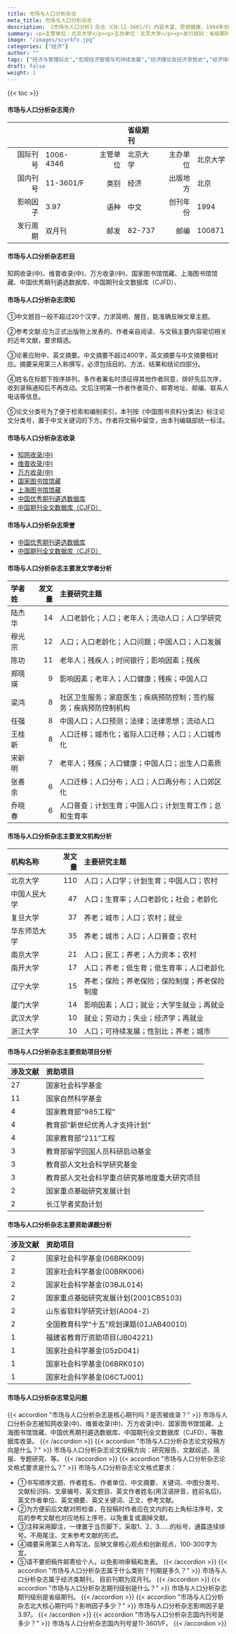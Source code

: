 ```yaml
---
title: 市场与人口分析杂志
meta_title: 市场与人口分析杂志
description: 《市场与人口分析》杂志（CN:11-3601/F）内容丰富、思想健康，1994年创刊，目前以双月刊形式发行，刊物对外积极扩大宣传，致力于提高杂志质量与影响。 《市场与人口分析》现已更名为《人口与发展》。
summary: <p>主管单位：北京大学</p><p>主办单位：北京大学</p><p>发行级别：省级期刊</p><p>发行周期：双月刊</p>
image: "/images/scyrkfx.jpg"
categories: ["经济"]
author: ""
tags: ["经济与管理综合","宏观经济管理与可持续发展","经济理论及经济思想史","经济体制改革","经济统计","农业经济","工业经济","交通运输经济","企业经济","旅游","文化经济","信息经济与邮政经济","服务业经济","贸易经济","财政与税收","金融","证券","保险","投资","会计","审计","市场研究与信息","管理学","领导学与决策学","科学研究管理",]
draft: false
weight: 1
---
```


{{< toc >}}

#### 市场与人口分析杂志简介
|               |                               |               | 省级期刊        |               |                           |
| ------------: | :---------------------------- | ------------: | :---------------------------- | ------------: | :------------------------ |
| 国际刊号      | 1006-4346   | 主管单位      | 北京大学     | 主办单位      | 北京大学     |
| 国内刊号      | 11-3601/F        | 类别          | 经济       | 出版地方      | 北京           |
| 影响因子      | 3.97        | 语种          | 中文             | 创刊年份      | 1994    |
| 发行周期      | 双月刊    | 邮发          | 82-737              | 邮编          | 100871      |

#### 市场与人口分析杂志栏目
<span>知网收录(中)</span>、<span>维普收录(中)</span>、<span>万方收录(中)</span>、<span>国家图书馆馆藏</span>、<span>上海图书馆馆藏</span>、<span>中国优秀期刊遴选数据库</span>、<span>中国期刊全文数据库（CJFD）</span>、

#### 市场与人口分析杂志须知
<p><p>
	①中文题目一般不超过20个汉字，力求简明、醒目，能准确反映文章主题。
</p><p>
	②参考文献:应为正式出版物上发表的、作者亲自阅读、与文稿主要内容密切相关的近年文献，要求精选。
</p><p>
	③论著应附中、英文摘要。中文摘要不超过400字，英文摘要与中文摘要相对应。摘要采用第三人称撰写，必须包括目的、方法、结果和结论四部分。
</p><p>
	④姓名在标题下按序排列，多作者署名时须征得其他作者同意，排好先后次序，收到录稿通知后不再改动。文后注明第一作者作者简介、邮寄地址、邮编、联系人电话等信息。
</p><p>
	⑤论文分类号为了便于检索和编制索引，本刊按《中国图书资料分类法》标注论文分类号，置于中文关键词的下方。作者将文稿中留空，由本刊编辑部统一标注。
</p></p>


#### 市场与人口分析杂志收录
<ul>
    <li class="inline-block">
        <a class="bg-theme-light hover:bg-primary dark:bg-darkmode-theme-light dark:hover:bg-darkmode-primary dark:hover:text-dark m-1 block rounded px-3 py-1 hover:text-white" href="#市场与人口分析杂志收录">
        知网收录(中)
        </a>
    </li>
    <li class="inline-block">
        <a class="bg-theme-light hover:bg-primary dark:bg-darkmode-theme-light dark:hover:bg-darkmode-primary dark:hover:text-dark m-1 block rounded px-3 py-1 hover:text-white" href="#市场与人口分析杂志收录">
        维普收录(中)
        </a>
    </li>
    <li class="inline-block">
        <a class="bg-theme-light hover:bg-primary dark:bg-darkmode-theme-light dark:hover:bg-darkmode-primary dark:hover:text-dark m-1 block rounded px-3 py-1 hover:text-white" href="#市场与人口分析杂志收录">
        万方收录(中)
        </a>
    </li>
    <li class="inline-block">
        <a class="bg-theme-light hover:bg-primary dark:bg-darkmode-theme-light dark:hover:bg-darkmode-primary dark:hover:text-dark m-1 block rounded px-3 py-1 hover:text-white" href="#市场与人口分析杂志收录">
        国家图书馆馆藏
        </a>
    </li>
    <li class="inline-block">
        <a class="bg-theme-light hover:bg-primary dark:bg-darkmode-theme-light dark:hover:bg-darkmode-primary dark:hover:text-dark m-1 block rounded px-3 py-1 hover:text-white" href="#市场与人口分析杂志收录">
        上海图书馆馆藏
        </a>
    </li>
    <li class="inline-block">
        <a class="bg-theme-light hover:bg-primary dark:bg-darkmode-theme-light dark:hover:bg-darkmode-primary dark:hover:text-dark m-1 block rounded px-3 py-1 hover:text-white" href="#市场与人口分析杂志收录">
        中国优秀期刊遴选数据库
        </a>
    </li>
    <li class="inline-block">
        <a class="bg-theme-light hover:bg-primary dark:bg-darkmode-theme-light dark:hover:bg-darkmode-primary dark:hover:text-dark m-1 block rounded px-3 py-1 hover:text-white" href="#市场与人口分析杂志收录">
        中国期刊全文数据库（CJFD）
        </a>
    </li>
</ul>



#### 市场与人口分析杂志荣誉
<ul>
    <li class="inline-block">
        <a class="bg-theme-light hover:bg-primary dark:bg-darkmode-theme-light dark:hover:bg-darkmode-primary dark:hover:text-dark m-1 block rounded px-3 py-1 hover:text-white" href="#市场与人口分析杂志荣誉">
        中国优秀期刊遴选数据库
        </a>
    </li>
    <li class="inline-block">
        <a class="bg-theme-light hover:bg-primary dark:bg-darkmode-theme-light dark:hover:bg-darkmode-primary dark:hover:text-dark m-1 block rounded px-3 py-1 hover:text-white" href="#市场与人口分析杂志荣誉">
        中国期刊全文数据库（CJFD）
        </a>
    </li>
</ul>





#### 市场与人口分析杂志主要发文学者分析
| 学者姓                | 发文量                | 主要研究主题          |
| :------------         | --------------------: | :-------------------- |
| 陆杰华   | 14     | 人口老龄化；人口；老年人；流动人口；人口学研究 |
| 穆光宗   | 12     | 人口；人口老龄化；人口问题；中国人口；人口发展 |
| 陈功   | 11     | 老年人；残疾人；时间银行；影响因素；残疾 |
| 郑晓瑛   | 9     | 影响因素；老年人；人口健康；残疾；中国人口 |
| 梁鸿   | 8     | 社区卫生服务；家庭医生；疾病预防控制；签约服务；疾病预防控制机构 |
| 任强   | 8     | 中国人口；人口预测；法律；法律思想；流动人口 |
| 王桂新   | 8     | 人口迁移；城市化；省际人口迁移；人口；人口城市化 |
| 宋新明   | 7     | 老年人；残疾；人口健康；中国人口；出生人口素质 |
| 张善余   | 6     | 人口迁移；人口分布；人口；人口再分布；人口郊区化 |
| 乔晓春   | 6     | 人口普查；计划生育；中国人口；计划生育工作；总和生育率 |




#### 市场与人口分析杂志主要发文机构分析
| 机构名称              | 发文量                | 主要研究主题          |
| :------------         | --------------------: | :-------------------- |
| 北京大学   | 110     | 人口；人口学；计划生育；中国人口；农村 |
| 中国人民大学   | 47     | 人口；生育率；人口老龄化；社会；老龄化 |
| 复旦大学   | 37     | 养老；城市；人口；农村；就业 |
| 华东师范大学   | 35     | 养老；城市；人口；人口普查；农村 |
| 南京大学   | 21     | 人口；民工；养老；人力资本；农村 |
| 南开大学   | 17     | 人口；养老；低生育；低生育率；人口老龄化 |
| 辽宁大学   | 15     | 养老；保险；养老保险；保险制度；养老保险制度 |
| 厦门大学   | 14     | 影响因素；人口；就业；大学生就业；再就业 |
| 武汉大学   | 10     | 就业；劳动力；失业；经济学；再就业 |
| 浙江大学   | 10     | 人口；可持续发展；性别比；养老；城市 |




#### 市场与人口分析杂志主要资助项目分析
| 涉及文献              | 资助项目              |
| :------------         | :-------------------- |
| 27   | 国家社会科学基金   |
| 11   | 国家自然科学基金   |
| 4   | 国家教育部“985工程”   |
| 4   | 教育部“新世纪优秀人才支持计划”   |
| 4   | 国家教育部“211”工程   |
| 3   | 教育部留学回国人员科研启动基金   |
| 3   | 教育部人文社会科学研究基金   |
| 3   | 教育部人文社会科学重点研究基地度重大研究项目   |
| 2   | 国家重点基础研究发展计划   |
| 2   | 长江学者奖励计划   |




#### 市场与人口分析杂志主要资助课题分析
| 涉及文献              | 资助项目              |
| :------------         | :-------------------- |
| 2   | 国家社会科学基金(06BRK009)   |
| 2   | 国家社会科学基金(00BRK006)   |
| 2   | 国家社会科学基金(03BJL014)   |
| 2   | 国家重点基础研究发展计划(2001CB5103)   |
| 2   | 山东省软科学研究计划(A004-2)   |
| 2   | 全国教育科学“十五”规划课题(01JAB40010)   |
| 1   | 福建省教育厅资助项目(JB04221)   |
| 1   | 国家社会科学基金(05zD041)   |
| 1   | 国家社会科学基金(06BRK010)   |
| 1   | 国家社会科学基金(06CTJ001)   |



#### 市场与人口分析杂志常见问题
{{< accordion "市场与人口分析杂志是核心期刊吗？是否被收录？" >}}
市场与人口分析杂志被知网收录(中)、维普收录(中)、万方收录(中)、国家图书馆馆藏、上海图书馆馆藏、中国优秀期刊遴选数据库、中国期刊全文数据库（CJFD）、等数据库收录。
{{< /accordion >}}
{{< accordion "市场与人口分析杂志论文投稿方向是什么？" >}}
市场与人口分析杂志论文投稿方向：研究报告、文献综述、简报、专题研究、等。
{{< /accordion >}}
{{< accordion "市场与人口分析杂志论文格式要求是什么？" >}}
市场与人口分析杂志论文格式要求：
- ①书写顺序文题、作者姓名、作者单位、中文摘要、关键词、中图分类号、文献标识码、文章编号、英文题目、英文作者姓名(用汉语拼音，姓前名后)，英文作者单位、英文摘要、英文关键词、正文、参考文献。
- ②为方便前后文献对照检查，在投稿时作者应在文内的右上角标注序号，文后的参考文献也对应地标上序号，以免重复或漏掉文献。
- ③注释采用脚注，一律置于当页脚下，采取1、2、3……的标号，通篇连续排号。不用尾注、文末参考文献的形式。
- ④摘要采用第三人称写法，反映文章核心观点和创新观点，100-300字为宜。
- ⑤请不要把稿件邮寄给个人，以免影响审稿和发表。
{{< /accordion >}}
{{< accordion "市场与人口分析杂志属于什么类别？刊期是多久？" >}}
市场与人口分析杂志属于经济类期刊， 目前刊期为双月刊。
{{< /accordion >}}
{{< accordion "市场与人口分析杂志期刊级别是什么？" >}}
市场与人口分析杂志期刊级别是省级期刊。
{{< /accordion >}}
{{< accordion "市场与人口分析杂志北大核心期刊吗？影响因子多少？" >}}
市场与人口分析杂志影响因子是3.97。
{{< /accordion >}}
{{< accordion "市场与人口分析杂志国内刊号是多少？" >}}
市场与人口分析杂志国内刊号是11-3601/F。
{{< /accordion >}}